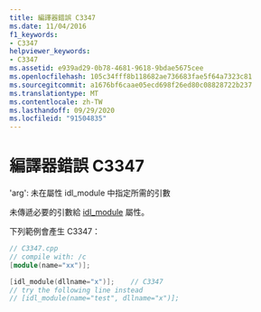 ```yaml
---
title: 編譯器錯誤 C3347
ms.date: 11/04/2016
f1_keywords:
- C3347
helpviewer_keywords:
- C3347
ms.assetid: e939ad29-0b78-4681-9618-9bdae5675cee
ms.openlocfilehash: 105c34fff8b118682ae736683fae5f64a7323c81
ms.sourcegitcommit: a1676bf6caae05ecd698f26ed80c08828722b237
ms.translationtype: MT
ms.contentlocale: zh-TW
ms.lasthandoff: 09/29/2020
ms.locfileid: "91504835"
---
```

# <a name="compiler-error-c3347"></a>編譯器錯誤 C3347

'arg': 未在屬性 idl_module 中指定所需的引數

未傳遞必要的引數給 [idl_module](../../windows/attributes/idl-module.md) 屬性。

下列範例會產生 C3347：

```cpp
// C3347.cpp
// compile with: /c
[module(name="xx")];

[idl_module(dllname="x")];    // C3347
// try the following line instead
// [idl_module(name="test", dllname="x")];
```
